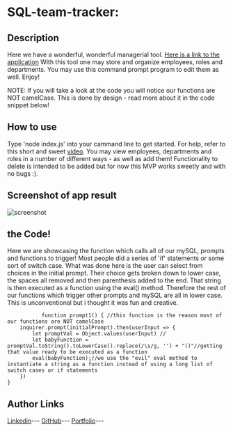 # SQL-team-tracker:

## Description

Here we have a wonderful, wonderful managerial tool. [Here is a link to the application](https://thedomconrad.github.io/employee-sum/)
With this tool one may store and organize employees, roles and departments. You may use this command prompt program to edit them as well. Enjoy! 

NOTE: If you will take a look at the code you will notice our functions are NOT camelCase. This is done by design - read more about it in the code snippet below!

## How to use

Type 'node index.js' into your cammand line to get started. For help, refer to this short and sweet [video](https://youtu.be/rEool94YysA). You may view employees, departments and roles in a number of different ways - as well as add them! Functionality to delete is intended to be added but for now this MVP works sweetly and with no bugs :).

## Screenshot of app result

![screenshot](https://cdn.discordapp.com/attachments/408481106040717322/1037230359290589184/unknown.png)

## the Code!
Here we are showcasing the function which calls all of our mySQL, prompts and functions to trigger! Most people did a series of 'if' statements or some sort of switch case. What was done here is the user can select from choices in the initial prompt. Their choice gets broken down to lower case, the spaces all removed and then parenthesis added to the end. That string is then executed as a function using the eval() method. Therefore the rest of our functions which trigger other prompts and mySQL are all in lower case. This is unconventional but i thought it was fun and creative. 


```
           function prompt1() { //this function is the reason most of our functions are NOT camelCase
    inquirer.prompt(initialPrompt).then(userInput => {
        let promptVal = Object.values(userInput) //
        let babyFunction = promptVal.toString().toLowerCase().replace(/\s/g, '') + "()"//getting that value ready to be executed as a function
        eval(babyFunction);//we use the "evil" eval method to instantiate a string as a function instead of using a long list of switch cases or if statements
    })
}
```

## Author Links
[Linkedin](https://www.linkedin.com/in/dominic-conradson-76638b172/)---
[GitHub](https://github.com/theDomConrad/)---
[Portfolio](https://thedomconrad.github.io/Dominic-Conradson-Portfolio/)---
